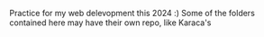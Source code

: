 Practice for my web delevopment this 2024 :)
Some of the folders contained here may have their own repo, like Karaca's

